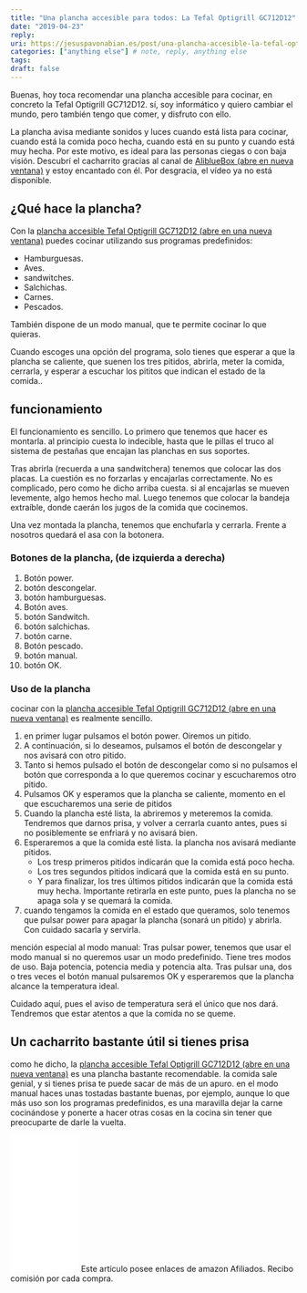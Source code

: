```yaml
---
title: "Una plancha accesible para todos: La Tefal Optigrill GC712D12"
date: "2019-04-23"
reply:
uri: https://jesuspavonabian.es/post/una-plancha-accesible-la-tefal-optigrill-gc712d12
categories: ["anything else"] # note, reply, anything else
tags:
draft: false
---
```


Buenas, hoy toca recomendar una plancha accesible para cocinar, en concreto la Tefal Optigrill GC712D12. sí, soy informático y quiero cambiar el mundo, pero también tengo que comer, y disfruto con ello.

La plancha avisa mediante sonidos y luces cuando está lista para cocinar, cuando está la comida poco hecha, cuando está en su punto y cuando está muy hecha. Por este motivo, es ideal para las personas ciegas o con baja visión. Descubrí el cacharrito gracias al canal de [AliblueBox (abre en nueva ventana)](http://www.alibluebox.com/) y estoy encantado con él. Por desgracia, el vídeo ya no está disponible.

## ¿Qué hace la plancha?

Con la [plancha accesible Tefal Optigrill GC712D12 (abre en una nueva ventana)](https://amzn.to/2W1X5su) puedes cocinar utilizando sus programas predefinidos:

- Hamburguesas.
- Aves.
- sandwitches.
- Salchichas.
- Carnes.
- Pescados.

También dispone de un modo manual, que te permite cocinar lo que quieras.

Cuando escoges una opción del programa, solo tienes que esperar a que la plancha se caliente, que suenen los tres pitidos, abrirla, meter la comida, cerrarla, y esperar a escuchar los pititos que indican el estado de la comida..

## funcionamiento

El funcionamiento es sencillo. Lo primero que tenemos que hacer es montarla. al principio cuesta lo indecible, hasta que le pillas el truco al sistema de pestañas que encajan las planchas en sus soportes.

Tras abrirla (recuerda a una sandwitchera) tenemos que colocar las dos placas. La cuestión es no forzarlas y encajarlas correctamente. No es complicado, pero como he dicho arriba cuesta. si al encajarlas se mueven levemente, algo hemos hecho mal. Luego tenemos que colocar la bandeja extraíble, donde caerán los jugos de la comida que cocinemos.

Una vez montada la plancha, tenemos que enchufarla y cerrarla. Frente a nosotros quedará el asa con la botonera.

### Botones de la plancha, (de izquierda a derecha)

1. Botón power.
2. botón descongelar.
3. botón hamburguesas.
4. Botón aves.
5. botón Sandwitch.
6. botón salchichas.
7. botón carne.
8. Botón pescado.
9. botón manual.
10. botón OK.

### Uso de la plancha

cocinar con la [plancha accesible Tefal Optigrill GC712D12 (abre en una nueva ventana)](https://amzn.to/2W1X5su) es realmente sencillo.

1. en primer lugar pulsamos el botón power. Oiremos un pitido.
2. A continuación, si lo deseamos, pulsamos el botón de descongelar y nos avisará con otro pitido.
3. Tanto si hemos pulsado el botón de descongelar como si no pulsamos el botón que corresponda a lo que queremos cocinar y escucharemos otro pitido.
4. Pulsamos OK y esperamos que la plancha se caliente, momento en el que escucharemos una serie de pitidos
5. Cuando la plancha esté lista, la abriremos y meteremos la comida. Tendremos que darnos prisa, y volver a cerrarla cuanto antes, pues si no posiblemente se enfriará y no avisará bien.
6. Esperaremos a que la comida esté lista. la plancha nos avisará mediante pitidos.
    - Los tresp primeros pitidos indicarán que la comida está poco hecha.
    - Los tres segundos pitidos indicará que la comida está en su punto.
    - Y para finalizar, los tres últimos pitidos indicarán que la comida está muy hecha. Importante retirarla en este punto, pues la plancha no se apaga sola y se quemará la comida.
7. cuando tengamos la comida en el estado que queramos, solo tenemos que pulsar power para apagar la plancha (sonará un pitido) y abrirla. Con cuidado sacarla y servirla.

mención especial al modo manual: Tras pulsar power, tenemos que usar el modo manual si no queremos usar un modo predefinido. Tiene tres modos de uso. Baja potencia, potencia media y potencia alta. Tras pulsar una, dos o tres veces el botón manual pulsaremos OK y esperaremos que la plancha alcance la temperatura ideal.

Cuidado aquí, pues el aviso de temperatura será el único que nos dará. Tendremos que estar atentos a que la comida no se queme.

## Un cacharrito bastante útil si tienes prisa

como he dicho, la [plancha accesible Tefal Optigrill GC712D12 (abre en una nueva ventana)](https://amzn.to/2W1X5su) es una plancha bastante recomendable. la comida sale genial, y si tienes prisa te puede sacar de más de un apuro. en el modo manual haces unas tostadas bastante buenas, por ejemplo, aunque lo que más uso son los programas predefinidos, es una maravilla dejar la carne cocinándose y ponerte a hacer otras cosas en la cocina sin tener que preocuparte de darle la vuelta.

<iframe style="width:120px;height:240px;" marginwidth="0" marginheight="0" scrolling="no" frameborder="0" src="//rcm-eu.amazon-adsystem.com/e/cm?lt1=_blank&amp;bc1=000000&amp;IS2=1&amp;bg1=FFFFFF&amp;fc1=000000&amp;lc1=0000FF&amp;t=jpa02-21&amp;language=es_ES&amp;o=30&amp;p=8&amp;l=as4&amp;m=amazon&amp;f=ifr&amp;ref=as_ss_li_til&amp;asins=B01CI29NHI&amp;linkId=3dd5e76cd191d8ee5881f998bdf27822"></iframe>
Este artículo posee enlaces de amazon Afiliados. Recibo comisión por cada compra.
